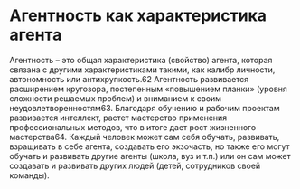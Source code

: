 # Агентность как характеристика агента

Агентность – это общая характеристика (свойство) агента, которая связана с другими характеристиками такими, как калибр личности, автономность или антихрупкость.62 Агентность развивается расширением кругозора, постепенным «повышением планки» (уровня сложности решаемых проблем) и вниманием к своим неудовлетворенностям63. Благодаря обучению и рабочим проектам развивается интеллект, растет мастерство применения профессиональных методов, что в итоге дает рост жизненного мастерства64. Каждый человек может сам себя обучать, развивать, взращивать в себе агента, создавать его экзочасть, но также его могут обучать и развивать другие агенты (школа, вуз и т.п.) или он сам может создавать и развивать других людей (детей, сотрудников своей команды).
